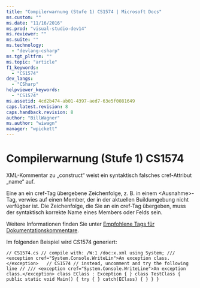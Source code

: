 ```yaml
---
title: "Compilerwarnung (Stufe 1) CS1574 | Microsoft Docs"
ms.custom: ""
ms.date: "11/16/2016"
ms.prod: "visual-studio-dev14"
ms.reviewer: ""
ms.suite: ""
ms.technology: 
  - "devlang-csharp"
ms.tgt_pltfrm: ""
ms.topic: "article"
f1_keywords: 
  - "CS1574"
dev_langs: 
  - "CSharp"
helpviewer_keywords: 
  - "CS1574"
ms.assetid: 4cd2b474-ab01-4397-aed7-63e5f0081649
caps.latest.revision: 8
caps.handback.revision: 8
author: "BillWagner"
ms.author: "wiwagn"
manager: "wpickett"
---
```

# Compilerwarnung (Stufe 1) CS1574
XML\-Kommentar zu „construct“ weist ein syntaktisch falsches cref\-Attribut „name“ auf.  
  
 Eine an ein cref\-Tag übergebene Zeichenfolge, z. B. in einem \<Ausnahme\>\-Tag, verwies auf einen Member, der in der aktuellen Buildumgebung nicht verfügbar ist. Die Zeichenfolge, die Sie an ein cref\-Tag übergeben, muss der syntaktisch korrekte Name eines Members oder Felds sein.  
  
 Weitere Informationen finden Sie unter [Empfohlene Tags für Dokumentationskommentare](../../csharp/programming-guide/xmldoc/recommended-tags-for-documentation-comments.md).  
  
 Im folgenden Beispiel wird CS1574 generiert:  
  
```  
// CS1574.cs // compile with: /W:1 /doc:x.xml using System; /// <exception cref="System.Console.WriteLin">An exception class.</exception>   // CS1574 // instead, uncomment and try the following line // /// <exception cref="System.Console.WriteLine">An exception class.</exception> class EClass : Exception { } class TestClass { public static void Main() { try { } catch(EClass) { } } }  
```